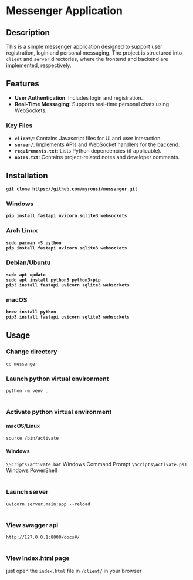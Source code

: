 # Messenger Application

## Description
This is a simple messenger application designed to support user registration, login and personal messaging. The project is structured into `client` and `server` directories, where the frontend and backend are implemented, respectively.

## Features
- **User Authentication**: Includes login and registration.
- **Real-Time Messaging**: Supports real-time personal chats using WebSockets.

### Key Files
- **`client/`**: Contains Javascript files for UI and user interaction.
- **`server/`**: Implements APIs and WebSocket handlers for the backend.
- **`requirements.txt`**: Lists Python dependencies (if applicable).
- **`notes.txt`**: Contains project-related notes and developer comments.

## Installation
**`git clone https://github.com/myronsi/messanger.git`**

### Windows
**`pip install fastapi uvicorn sqlite3 websockets`**

### Arch Linux
**`sudo pacman -S python`**<br>
**`pip install fastapi uvicorn sqlite3 websockets`**

### Debian/Ubuntu
**`sudo apt update`**<br>
**`sudo apt install python3 python3-pip`**<br>
**`pip3 install fastapi uvicorn sqlite3 websockets`**

### macOS
**`brew install python`**<br>
**`pip3 install fastapi uvicorn sqlite3 websockets`**

## Usage

### Change directory
`cd messanger`


### Launch python virtual environment
`python -m venv .`
<br>
<br>

### Activate python virtual environment
#### macOS/Linux
`source /bin/activate`

#### Windows
`\Scripts\activate.bat`  Windows Command Prompt
`\Scripts\Activate.ps1`  Windows PowerShell
<br>
<br>

### Launch server
`uvicorn server.main:app --reload`
<br>
<br>

### View swagger api
`http://127.0.0.1:8000/docs#/`
<br>
<br>

### View index.html page
just open the `index.html` file in `/client/` in your browser
